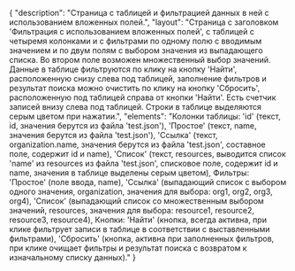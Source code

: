 {
"description": "Страница с таблицей и фильтрацией данных в ней с использованием вложенных полей.",
"layout": "Страница с заголовком 'Фильтрация с использованием вложенных полей', с таблицей с четыремя колонками и с фильтрами по одному полю с вводимым значением и по двум полям с выбором значения из выпадающего списка. Во втором поле возможен множественный выбор значений. Данные в таблице фильтруются по клику на кнопку 'Найти', расположенную снизу слева под таблицей, заполнение фильтров и результат поиска можно очистить по клику на кнопку 'Сбросить', расположенную под таблицей справа от кнопки 'Найти'. Есть счетчик записей внизу слева под таблицей. Строки в таблице выделяются серым цветом при нажатии.",
"elements": "Колонки таблицы: 'id' (текст, id, значения берутся из файла 'test.json'), 'Простое' (текст, name, значения берутся из файла 'test.json'), 'Ссылка' (текст, organization.name, значения берутся из файла 'test.json', составное поле, содержит id и name), 'Список' (текст, resources, выводится список 'name' из resources из файла 'test.json', списковое поле, содержит id и name, значения в таблице выделены серым цветом),
Фильтры: 'Простое' (поле ввода, name), 'Ссылка' (выпадающий список с выбором одного значения, organization, значения для выбора: org1, org2, org3, org4), 'Список' (выпадающий список со множественным выбором значений, resources, значения для выбора: resource1, resource2, resource3, resource4),
Кнопки: 'Найти' (кнопка, всегда активна, при клике фильтрует записи в таблице в соответствии с выставленными фильтрами), 'Сбросить' (кнопка, активна при заполненных фильтров, при клике очищает фильтры и результат поиска с возвратом к изначальному списку данных)."
}